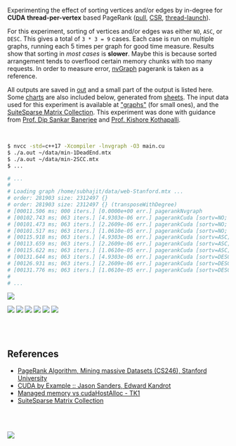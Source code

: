 Experimenting the effect of sorting vertices and/or edges by in-degree for
**CUDA** **thread-per-vertex** based PageRank ([pull], [CSR], [thread-launch]).

For this experiment, sorting of vertices and/or edges was either `NO`, `ASC`,
or `DESC`. This gives a total of `3 * 3 = 9` cases. Each case is run on
multiple graphs, running each 5 times per graph for good time measure. Results
show that sorting in *most cases* is **slower**. Maybe this is because sorted
arrangement tends to overflood certain memory chunks with too many requests.
In order to measure error, [nvGraph] pagerank is taken as a reference.

All outputs are saved in [out](out/) and a small part of the output is listed
here. Some [charts] are also included below, generated from [sheets]. The input
data used for this experiment is available at ["graphs"] (for small ones), and
the [SuiteSparse Matrix Collection]. This experiment was done with guidance
from [Prof. Dip Sankar Banerjee] and [Prof. Kishore Kothapalli].

<br>

```bash
$ nvcc -std=c++17 -Xcompiler -lnvgraph -O3 main.cu
$ ./a.out ~/data/min-1DeadEnd.mtx
$ ./a.out ~/data/min-2SCC.mtx
$ ...

# ...
#
# Loading graph /home/subhajit/data/web-Stanford.mtx ...
# order: 281903 size: 2312497 {}
# order: 281903 size: 2312497 {} (transposeWithDegree)
# [00011.506 ms; 000 iters.] [0.0000e+00 err.] pagerankNvgraph
# [00102.743 ms; 063 iters.] [4.9303e-06 err.] pagerankCuda [sortv=NO; sorte=NO]
# [00101.473 ms; 063 iters.] [2.2609e-06 err.] pagerankCuda [sortv=NO; sorte=ASC]
# [00101.517 ms; 063 iters.] [1.0610e-05 err.] pagerankCuda [sortv=NO; sorte=DESC]
# [00115.918 ms; 063 iters.] [4.9303e-06 err.] pagerankCuda [sortv=ASC; sorte=NO]
# [00113.659 ms; 063 iters.] [2.2609e-06 err.] pagerankCuda [sortv=ASC; sorte=ASC]
# [00115.622 ms; 063 iters.] [1.0610e-05 err.] pagerankCuda [sortv=ASC; sorte=DESC]
# [00131.644 ms; 063 iters.] [4.9303e-06 err.] pagerankCuda [sortv=DESC; sorte=NO]
# [00126.931 ms; 063 iters.] [2.2609e-06 err.] pagerankCuda [sortv=DESC; sorte=ASC]
# [00131.776 ms; 063 iters.] [1.0610e-05 err.] pagerankCuda [sortv=DESC; sorte=DESC]
#
# ...
```

[![](https://i.imgur.com/XF9ByCY.gif)][sheetp]

[![](https://i.imgur.com/vURBt4y.png)][sheetp]
[![](https://i.imgur.com/YDq9PNQ.png)][sheetp]
[![](https://i.imgur.com/qx5lZxL.png)][sheetp]
[![](https://i.imgur.com/FBdY4h7.png)][sheetp]
[![](https://i.imgur.com/pyhVV6H.png)][sheetp]
[![](https://i.imgur.com/qS4xTa7.png)][sheetp]

<br>
<br>


## References

- [PageRank Algorithm, Mining massive Datasets (CS246), Stanford University](http://snap.stanford.edu/class/cs246-videos-2019/lec9_190205-cs246-720.mp4)
- [CUDA by Example :: Jason Sanders, Edward Kandrot](http://www.mat.unimi.it/users/sansotte/cuda/CUDA_by_Example.pdf)
- [Managed memory vs cudaHostAlloc - TK1](https://forums.developer.nvidia.com/t/managed-memory-vs-cudahostalloc-tk1/34281)
- [SuiteSparse Matrix Collection]

<br>
<br>

[![](https://i.imgur.com/RTLTH4Q.jpg)](https://www.youtube.com/watch?v=1b8F1qa5-eM)

[Prof. Dip Sankar Banerjee]: https://sites.google.com/site/dipsankarban/
[Prof. Kishore Kothapalli]: https://cstar.iiit.ac.in/~kkishore/
[SuiteSparse Matrix Collection]: https://suitesparse-collection-website.herokuapp.com
[nvGraph]: https://github.com/rapidsai/nvgraph
["graphs"]: https://github.com/puzzlef/graphs
[pull]: https://github.com/puzzlef/pagerank-push-vs-pull
[csr]: https://github.com/puzzlef/pagerank-class-vs-csr
[thread-launch]: https://github.com/puzzlef/pagerank-cuda-thread-adjust-launch
[charts]: https://photos.app.goo.gl/whS1JrbAb165j53g8
[sheets]: https://docs.google.com/spreadsheets/d/1eaSvvIZw246yX59_SvW7apBTukn5tfTqlEZFJ7mkqKM/edit?usp=sharing
[sheetp]: https://docs.google.com/spreadsheets/d/e/2PACX-1vROIk883tXa4-Nwrpat6x7NRnPlnrM6kjplfNcrXmF4S0lFW_i656iBgnkp5RtPhAMIFlPpe79WohUD/pubhtml
